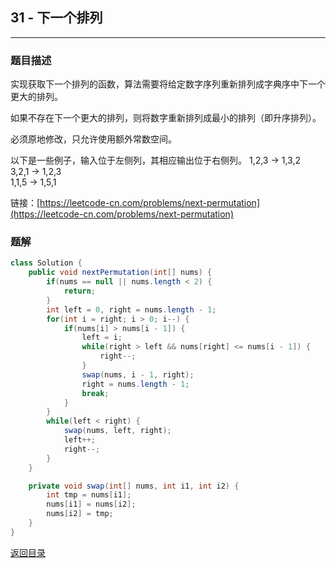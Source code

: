 ## **31 - 下一个排列**
----------------

### **题目描述**
实现获取下一个排列的函数，算法需要将给定数字序列重新排列成字典序中下一个更大的排列。

如果不存在下一个更大的排列，则将数字重新排列成最小的排列（即升序排列）。

必须原地修改，只允许使用额外常数空间。

以下是一些例子，输入位于左侧列，其相应输出位于右侧列。
1,2,3 → 1,3,2   
3,2,1 → 1,2,3   
1,1,5 → 1,5,1   


链接：[https://leetcode-cn.com/problems/next-permutation](https://leetcode-cn.com/problems/next-permutation)



### **题解**
``` java
class Solution {
    public void nextPermutation(int[] nums) {
        if(nums == null || nums.length < 2) {
            return;
        }
        int left = 0, right = nums.length - 1;
        for(int i = right; i > 0; i--) {
            if(nums[i] > nums[i - 1]) {
                left = i;
                while(right > left && nums[right] <= nums[i - 1]) {
                    right--;
                }
                swap(nums, i - 1, right);
                right = nums.length - 1;
                break;
            } 
        }
        while(left < right) {
            swap(nums, left, right);
            left++;
            right--;
        }
    }

    private void swap(int[] nums, int i1, int i2) {
        int tmp = nums[i1];
        nums[i1] = nums[i2];
        nums[i2] = tmp;
    }
}
```




[返回目录](https://maxwell-l.github.io/WriteSomething/something/leetcode)